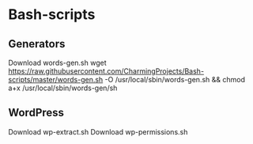 # Bash-scripts
## Generators
Download words-gen.sh
  wget https://raw.githubusercontent.com/CharmingProjects/Bash-scripts/master/words-gen.sh -O /usr/local/sbin/words-gen.sh && chmod a+x /usr/local/sbin/words-gen/sh
## WordPress
Download wp-extract.sh
Download wp-permissions.sh
